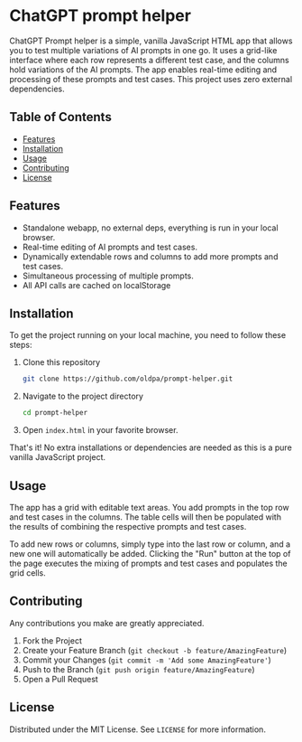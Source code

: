 # ChatGPT prompt helper

ChatGPT Prompt helper is a simple, vanilla JavaScript HTML app that allows you to test multiple variations of AI prompts in one go. It uses a grid-like interface where each row represents a different test case, and the columns hold variations of the AI prompts. The app enables real-time editing and processing of these prompts and test cases. This project uses zero external dependencies.

## Table of Contents

- [Features](#features)
- [Installation](#installation)
- [Usage](#usage)
- [Contributing](#contributing)
- [License](#license)

## Features

- Standalone webapp, no external deps, everything is run in your local browser.
- Real-time editing of AI prompts and test cases.
- Dynamically extendable rows and columns to add more prompts and test cases.
- Simultaneous processing of multiple prompts.
- All API calls are cached on localStorage

## Installation

To get the project running on your local machine, you need to follow these steps:

1. Clone this repository
   ```sh
   git clone https://github.com/oldpa/prompt-helper.git
   ```
2. Navigate to the project directory
   ```sh
   cd prompt-helper
   ```
3. Open `index.html` in your favorite browser.

That's it! No extra installations or dependencies are needed as this is a pure vanilla JavaScript project.

## Usage

The app has a grid with editable text areas. You add prompts in the top row and test cases in the columns. The table cells will then be populated with the results of combining the respective prompts and test cases.

To add new rows or columns, simply type into the last row or column, and a new one will automatically be added. Clicking the "Run" button at the top of the page executes the mixing of prompts and test cases and populates the grid cells.

## Contributing

Any contributions you make are greatly appreciated.

1. Fork the Project
2. Create your Feature Branch (`git checkout -b feature/AmazingFeature`)
3. Commit your Changes (`git commit -m 'Add some AmazingFeature'`)
4. Push to the Branch (`git push origin feature/AmazingFeature`)
5. Open a Pull Request

## License

Distributed under the MIT License. See `LICENSE` for more information.
